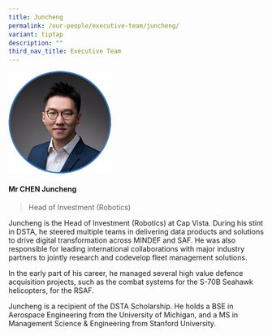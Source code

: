 ```yaml
---
title: Juncheng
permalink: /our-people/executive-team/juncheng/
variant: tiptap
description: ""
third_nav_title: Executive Team
---
```

<p></p><div class="isomer-image-wrapper"><img style="width: 40%;" height="auto" width="100%" alt="" src="/images/Executive Team/Chen_Juncheng.png"></div><h4>Mr CHEN Juncheng</h4><blockquote><p>Head of Investment (Robotics)</p></blockquote><p>Juncheng is the Head of Investment (Robotics) at Cap Vista. During his stint in DSTA, he steered multiple teams in delivering data products and solutions to drive digital transformation across MINDEF and SAF. He was also responsible for leading international collaborations with major industry partners to jointly research and codevelop fleet management solutions.</p><p></p><p></p><p>In the early part of his career, he managed several high value defence acquisition projects, such as the combat systems for the S-70B Seahawk helicopters, for the RSAF.</p><p></p><p></p><p>Juncheng is a recipient of the DSTA Scholarship. He holds a BSE in Aerospace Engineering from the University of Michigan, and a MS in Management Science &amp; Engineering from Stanford University.</p><p></p>